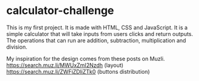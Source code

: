 # calculator-challenge
This is my first project. It is made with HTML, CSS and JavaScript. 
It is a simple calculator that will take inputs from users clicks and return outputs. The operations that can run are addition, subtraction, multiplication and division.

My inspiration for the design comes from these posts on Muzli. 
https://search.muz.li/MWUxZmI2Nzdh (layout)
https://search.muz.li/ZWFjZDliZTk0 (buttons distribution)
